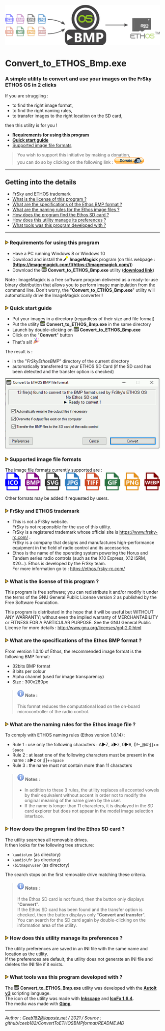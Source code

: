 ![UtilityLogo](Medias/Banner-ConvertToBMPv2.png "A simple utility to convert and use your images on the FrSky ETHOS OS in 2 clicks")

# Convert_to_ETHOS_Bmp.exe

### A simple utility to convert and use your images on the FrSky ETHOS OS in 2 clicks

If you are struggling :
 - to find the right image format,
 - to find the right naming rules,
 - to transfer images to the right location on the SD card,   
 
then this utility is for you !


- **[Requirements for using this program](#ERequirements)**
- **[Quick start guide](#EQuickStart)**
- [Supported image file formats](#EFileFormats)

>You wish to support this initiative by making a donation,  
>you can do so by clicking on the following link : [![<Donate Ceeb182>](Medias/Logo-DonateCeeb182.png "Support via Paypal")](https://www.paypal.com/cgi-bin/webscr?cmd=_s-xclick&hosted_button_id=3H34W6LC74WAS)

--------------------------------------------------

## Getting into the details
- [FrSky and ETHOS trademark](#ETrademark)
- [What is the license of this program ?](#ELicence)
- [What are the specifications of the Ethos BMP format ?](#EEthosBmpFormat)
- [What are the naming rules for the Ethos image files ?](#ENamingRules)
- [How does the program find the Ethos SD card ?](#EFindSD)
- [How does this utility manage its preferences ?](#EPref)
- [What tools was this program developed with ?](#EDevelop)

--------------------------------------------------

<a name="ERequirements"></a>
### ![Puce>](Medias/Logo-PuceTriJN.png) Requirements for using this program
- Have a PC running Windows 8 or Windows 10
- Download and install the ![ConvertLogo](Medias/Ico-imagemagick16x16.png) **ImageMagick** program (on this webpage : **[https://imagemagick.com/](https://imagemagick.com/)**)
- Download the ![ConvertLogo](Medias/Logo_for_converter_16x15.png) **Convert_to_ETHOS_Bmp.exe** utility (**[download link](https://github.com/Ceeb182/ConvertToETHOSBMPformat/raw/master/Binary/Convert_to_ETHOS_bmp.exe)**)

Note : ImageMagick is a free software program delivered as a ready-to-use binary distribution that allows you to perform image manipulation from the command line. Don't worry, the "**Convert_to_ETHOS_Bmp.exe**" utility will automatically drive the ImageMagick converter !

<a name="EQuickStart"></a>
### ![Puce>](Medias/Logo-PuceTriJN.png) Quick start guide
- Put your images in a directory (regardless of their size and file format)
- Put the utility ![ConvertLogo](Medias/Logo_for_converter_16x15.png) **Convert_to_ETHOS_Bmp.exe** in the same directory
- Launch by double-clicking on ![ConvertLogo](Medias/Logo_for_converter_16x15.png)  **Convert_to_ETHOS_Bmp.exe** 
- Click on the "**Convert**" button
- That's all! ![ConvertLogo](Medias/Ico-partypopper20x20.png) 

The result is :
- in the "*FrSkyEthosBMP*" directory of the current directory
- automatically transferred to your ETHOS SD Card (if the SD card has been detected and the transfer option is checked)

![ConvertLogo](Medias/ConvertToEthosBMP.gif) 

<a name="EFileFormats"></a>
### ![Puce>](Medias/Logo-PuceTriJN.png) Supported image file formats
The image file formats currently supported are :
![ConvertLogo](Medias/Ico-ImageFileFormats.png) 

Other formats may be added if requested by users. 

<a name="ETrademark"></a>
### ![Puce>](Medias/Logo-PuceTriJN.png) FrSky and ETHOS trademark
- This is not a FrSky website.  
FrSky is not responsible for the use of this utility.
- FrSky is a registered trademark whose official site is https://www.frsky-rc.com/ .    
FrSky is a company that designs and manufactures high-performance equipment in the field of radio control and its accessories.
- Ethos is the name of the operating system powering the Horus and Tandem series radio controls (such as the X10 Express, X12 ISRM, X20...). Ethos is developed by the FrSky team.  
For more information go to : https://ethos.frsky-rc.com/

<a name="ELicence"></a>
### ![Puce>](Medias/Logo-PuceTriJN.png) What is the license of this program ?
This program is free software; you can redistribute it and/or modify it under the terms of the GNU General Public License version 2 as published by the Free Software Foundation.

This program is distributed in the hope that it will be useful but WITHOUT ANY WARRANTY; without even the implied warranty of MERCHANTABILITY or FITNESS FOR A PARTICULAR PURPOSE. See the GNU General Public License for more details : http://www.gnu.org/licenses/gpl-2.0.html

<a name="EEthosBmpFormat"></a>
### ![Puce>](Medias/Logo-PuceTriJN.png) What are the specifications of the Ethos BMP format ?
From version 1.0.10 of Ethos, the recommended image format is the following BMP format:
- 32bits BMP format 
- 8 bits per colour  
- Alpha channel (used for image transparency)  
- Size : 300x280px  

>#### ![ConvertLogo](Medias/Logo-Info.png) Note :
> This format reduces the computational load on the on-board microcontroller of the radio control.

<a name="ENamingRules"></a>
### ![Puce>](Medias/Logo-PuceTriJN.png) What are the naming rules for the Ethos image file ?
To comply with ETHOS naming rules (Ethos version 1.0.14) :
- Rule 1 : use only the following characters : A►Z, a►z, 0►9, ()!-_@#;[]+= `Space`
- Rule 2 : at least one of the following characters must be present in the name : a►z or ;[]+=`Space`
- Rule 3 : the name must not contain more than 11 characters

>#### ![ConvertLogo](Medias/Logo-Info.png) Notes :
>- In addition to these 3 rules, the utility replaces all accented vowels by their equivalent without accent in order not to modify the original meaning of the name given by the user.
>- If the name is longer than 11 characters, it is displayed in the SD card explorer but does not appear in the model image selection interface.

<a name="EFindSD"></a>
### ![Puce>](Medias/Logo-PuceTriJN.png) How does the program find the Ethos SD card ?
The utility searches all removable drives.  
It then looks for the following tree structure:  
- `\audio\en` (as directory)
- `\audio\fr` (as directory)
- `\bitmaps\user` (as directory)

The search stops on the first removable drive matching these criteria.

>#### ![ConvertLogo](Medias/Logo-Info.png) Notes :
>If the Ethos SD card is not found, then the button only displays "**Convert**".  
>If the Ethos SD card has been found and the transfer option is checked, then the button displays only "**Convert and transfer**".  
>You can search for the SD card again by double-clicking on the information area of the utility.  

<a name="EPref"></a>
### ![Puce>](Medias/Logo-PuceTriJN.png) How does this utility manage its preferences ?
The utility preferences are saved in an INI file with the same name and location as the utility.   
If the preferences are default, the utility does not generate an INI file and deletes the INI file if it exists.  

<a name="EDevelop"></a>
### ![Puce>](Medias/Logo-PuceTriJN.png) What tools was this program developed with ?
The ![ConvertLogo](Medias/Logo_for_converter_16x15.png) **Convert_to_ETHOS_Bmp.exe** utility was developed with the **[AutoIt v3](https://www.autoitscript.com/site/)** scripting language.  
The icon of the utility was made with **[Inkscape](https://inkscape.org/)** and **[IcoFx 1.6.4](https://portableapps.com/apps/graphics_pictures/icofx_portable)**.  
The media was made with **[Gimp](https://www.gimp.org/)**.  
  
---------------------------------------------
*Author : Ceeb182@laposte.net / 2021 / Source : github/ceeb182/ConvertToETHOSBMPformat/README.MD*